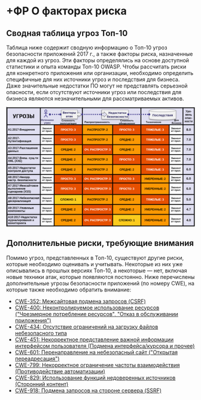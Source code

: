 # +ФР О факторах риска

## Сводная таблица угроз Топ-10

Таблица ниже содержит сводную информацию о Топ-10 угроз безопасности приложений 2017 г., а также факторы риска, назначенные для каждой из угроз. Эти факторы определялись на основе доступной статистики и опыта команды Топ-10 OWASP. Чтобы рассчитать риски для конкретного приложения или организации, необходимо определить специфичные для них источники угроз и последствия для бизнеса. Даже значительные недостатки ПО могут не представлять серьезной опасности, если отсутствуют источники угроз или последствия для бизнеса являются незначительными для рассматриваемых активов.

![Таблица факторов риска](OWASP%20Top%2010/Top10/2017/ru/images/0xc1-risk-factor-table.png)

## Дополнительные риски, требующие внимания

Помимо угроз, представленных в Топ-10, существуют другие риски, которые необходимо оценивать и учитывать. Некоторые из них уже описывались в прошлых версиях Топ-10, а некоторые — нет, включая новые техники атак, которые появляются постоянно. Ниже перечислены дополнительные угрозы безопасности приложений (по номеру CWE), на которые также необходимо обратить внимание:

* [CWE-352: Межсайтовая подмена запросов (CSRF)](https://cwe.mitre.org/data/definitions/352.html)
* [CWE-400: Неконтролируемое использование ресурсов ("Чрезмерное потребление ресурсов", "Отказ в обслуживании приложения")](https://cwe.mitre.org/data/definitions/400.html)
* [CWE-434: Отсутствие ограничений на загрузку файлов небезопасного типа](https://cwe.mitre.org/data/definitions/434.html)
* [CWE-451: Некорректное представление важной информации интерфейсом пользователя (Подмена интерфейса/курсора и прочее)](https://cwe.mitre.org/data/definitions/451.html)
* [CWE-601: Перенаправление на небезопасный сайт ("Открытая переадресация")](https://cwe.mitre.org/data/definitions/601.html)
* [CWE-799: Некорректное ограничение частоты взаимодействия (Противодействие автоматизации)](https://cwe.mitre.org/data/definitions/799.html)
* [CWE-829: Использование функций недоверенных источников (Сторонний контент)](https://cwe.mitre.org/data/definitions/829.html)
* [CWE-918: Подмена запросов на стороне сервера (SSRF)](https://cwe.mitre.org/data/definitions/918.html)